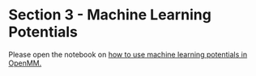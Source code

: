 # Section 3 - Machine Learning Potentials

Please open the notebook on [how to use machine learning potentials in OpenMM.](./machine_learning_potentials.ipynb)